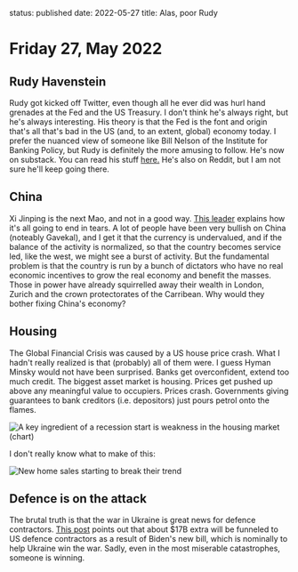 status: published
date: 2022-05-27
title: Alas, poor Rudy

# Friday 27, May 2022

## Rudy Havenstein

Rudy got kicked off Twitter, even though all he ever did was hurl hand grenades at the Fed and the US Treasury.
I don't think he's always right, but he's always interesting.
His theory is that the Fed is the font and origin that's all that's bad in the US (and, to an extent, global) economy today.
I prefer the nuanced view of someone like Bill Nelson of the Institute for Banking Policy, but Rudy is definitely the more amusing to follow. He's now on substack. You can read his stuff [here.](https://rudy.substack.com/p/so-hawkish-it-hurts?utm_medium=email&utm_campaign=cta&s=r)
He's also on Reddit, but I am not sure he'll keep going there.

## China

Xi Jinping is the next Mao, and not in a good way.
[This leader](https://www.economist.com/leaders/2022/05/26/how-xi-jinping-is-damaging-chinas-economy?utm_content=ed-picks-article-link-1&etear=nl_weekly_1&utm_campaign=a.the-economist-this-week&utm_medium=email.internal-newsletter.np&utm_source=salesforce-marketing-cloud&utm_term=5/27/2022&utm_id=1181417) explains how it's all going to end in tears.
A lot of people have been very bullish on China (noteably Gavekal), and I get it that the currency is undervalued, and if the balance of the activity is normalized, so that the country becomes service led, like the west, we might see a burst of activity.
But the fundamental problem is that the country is run by a bunch of dictators who have no real economic incentives to grow the real economy and benefit the masses.
Those in power have already squirrelled away their wealth in London, Zurich and the crown protectorates of the Carribean. 
Why would they bother fixing China's economy?

## Housing

The Global Financial Crisis was caused by a US house price crash.
What I hadn't really realized is that (probably) all of them were.
I guess Hyman Minsky would not have been surprised.
Banks get overconfident, extend too much credit. 
The biggest asset market is housing.
Prices get pushed up above any meaningful value to occupiers.
Prices crash. 
Governments giving guarantees to bank creditors (i.e. depositors) just pours petrol onto the flames.

![A key ingredient of a recession start is weakness in the housing market (chart)](https://thedailyshot.com/wp-content/uploads/US-a-key-ingrediant-of-a-recessiont-start-is-weakness-in-the-housing-market2205270439.png)

I don't really know what to make of this:

![New home sales starting to break their trend](https://thedailyshot.com/wp-content/uploads/US-New-Home-Below-trend2205250532.png)

## Defence is on the attack

The brutal truth is that the war in Ukraine is great news for defence contractors.
[This post](https://stephensemler.substack.com/p/a-breakdown-of-the-ukraine-aid-bill?r=nmbt&s=r&utm_campaign=post&utm_medium=email) points out that about $17B extra will be funneled to US defence contractors as a result of Biden's new bill, which is nominally to help Ukraine win the war.
Sadly, even in the most miserable catastrophes, someone is winning.

